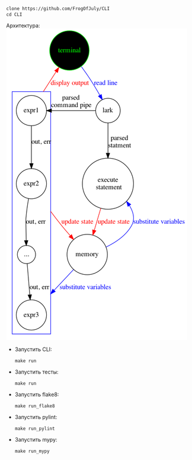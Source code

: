 ```shell
clone https://github.com/FrogOfJuly/CLI
cd CLI
```
Архитектура:
![](media/scheme.png)


* Запустить CLI:
    ```shell
    make run
    ```

* Запустить тесты:
    ```shell
    make run
    ```

* Запустить flake8:
    ```shell
    make run_flake8
    ```
* Запустить pylint:
    ```shell
    make run_pylint
    ```
* Запустить mypy:
    ```shell
    make run_mypy
    ```